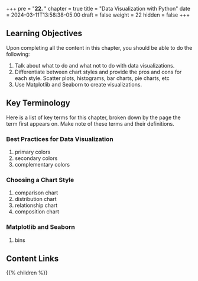 +++
pre = "<b>22. </b>"
chapter = true
title = "Data Visualization with Python"
date = 2024-03-11T13:58:38-05:00
draft = false
weight = 22
hidden = false
+++

## Learning Objectives

Upon completing all the content in this chapter, you should be able to do the following:

1. Talk about what to do and what not to do with data visualizations.
1. Differentiate between chart styles and provide the pros and cons for each style. Scatter plots, histograms, bar charts, pie charts, etc
1. Use Matplotlib and Seaborn to create visualizations.

## Key Terminology

Here is a list of key terms for this chapter, broken down by the page the term first appears on. Make note of these terms and their definitions.

### Best Practices for Data Visualization

1. primary colors
1. secondary colors
1. complementary colors

### Choosing a Chart Style

1. comparison chart
1. distribution chart
1. relationship chart
1. composition chart


### Matplotlib and Seaborn

1. bins

## Content Links

{{% children %}}
